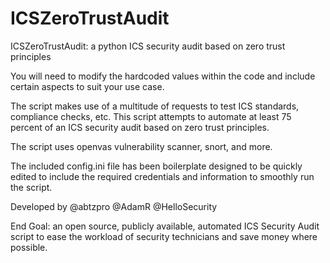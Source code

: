 # ICSZeroTrustAudit
ICSZeroTrustAudit: a python ICS security audit based on zero trust principles

You will need to modify the hardcoded values within the code and include certain aspects to suit your use case.

The script makes use of a multitude of requests to test ICS standards, compliance checks, etc. This script attempts to automate at least 75 percent of an ICS security audit based on zero trust principles. 

The script uses openvas vulnerability scanner, snort, and more.

The included config.ini file has been boilerplate designed to be quickly edited to include the required credentials and information to smoothly run the script.

Developed by @abtzpro @AdamR @HelloSecurity

End Goal: an open source, publicly available, automated ICS Security Audit script to ease the workload of security technicians and save money where possible.
